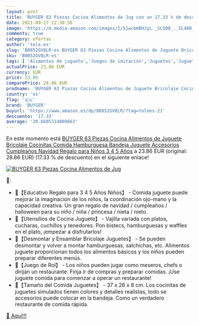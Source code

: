 ```yaml
---
layout: post
title: 'BUYGER 63 Piezas Cocina Alimentos de Jug con un 17.33 % de descuento'
date: 2021-09-27 22:30:56
image: 'https://m.media-amazon.com/images/I/51wcbmRHJyL._SL500_._SL400_.jpg'
comments: true
category: ofertas
author: 'tole.es'
slug: 'B0852GV8LR-es BUYGER 63 Piezas Cocina Alimentos de Juguete Bricolaje...'
sku: 'B0852GV8LR-es'
tags: [ 'Alimentos de juguete','Juegos de imitación','Juguetes','Juguetes de cocina','Juguetes y juegos','buyger','navidad', ]
actualPrice: 23.86 EUR
currency: EUR
price: 23.86
comparePrice: 28.86 EUR
prodname: 'BUYGER 63 Piezas Cocina Alimentos de Juguete Bricolaje Cocinitas Comida Hamburguesa Bandeja Juguete Accesorios Cumpleaños Navidad Regalo para Niños 3 4 5 Años'
country: 'es'
flag: '🇪🇸'
brand: 'BUYGER'
buyurl: 'https://www.amazon.es/dp/B0852GV8LR/?tag=tolees-21'
descuento: '17.33'
average: '20.6605314009663'
---
```


En este momento está [BUYGER 63 Piezas Cocina Alimentos de Juguete Bricolaje Cocinitas Comida Hamburguesa Bandeja Juguete Accesorios Cumpleaños Navidad Regalo para Niños 3 4 5 Años](https://www.amazon.es/dp/B0852GV8LR/?tag=tolees-21) a 23.86 EUR (original: 28.86 EUR) (17.33 %  de descuento) en el siguiente enlace!

[![BUYGER 63 Piezas Cocina Alimentos de Jug](https://m.media-amazon.com/images/I/51wcbmRHJyL._SL500_._SL400_.jpg)](https://www.amazon.es/dp/B0852GV8LR/?tag=tolees-21)

🔎:

- 🍟【Educativo Regalo para 3 4 5 Años Niños】 - Comida juguete puede mejorar la imaginación de los niños, la coordinación ojo-mano y la capacidad creativa. Un gran regalo de navidad / cumpleaños / halloween para su niño / niña / princesa / nieta / nieto.
- 🍟【Utensilios de Cocina Juguete】 - Vajilla variada con platos, cucharas, cuchillos y tenedores. Pon bistecs, hamburguesas y waffles en el plato, ¡empezar a disfrutarlos!
- 🍟【Desmontar y Ensamblar Bricolaje Juguetes】 - Se pueden desmontar y volver a montar hamburguesas, salchichas, etc. Alimentos juguete proporcionan todos los alimentos básicos y los niños pueden preparar diferentes menús.
- 🍟【Juego de Rol】 - Los niños pueden jugar como meseros, chefs o dirijan un restaurante. Finja ir de compras y preparar comidas. ¡Use juguete comida para comenzar a operar un restaurante!
- 🍟【Tamaño del Comida Juguetes】 - 37 x 26 x 8 cm. Los cocinitas de juguetes simulados tienen colores y detalles realistas, todo se accesorios puede colocar en la bandeja. Como un verdadero restaurante de comida rápida.

[🛒 Aquí!!!](https://www.amazon.es/dp/B0852GV8LR/?tag=tolees-21)
